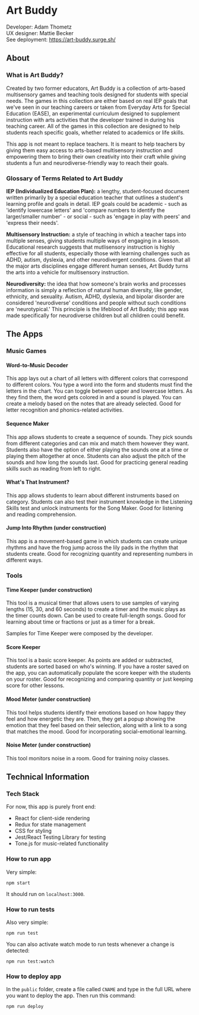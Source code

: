 # Art Buddy

Developer: Adam Thometz  
UX designer: Mattie Becker  
See deployment: https://art-buddy.surge.sh/

## About

### What is Art Buddy?

Created by two former educators, Art Buddy is a collection of arts-based multisensory games and teaching tools designed for students with special needs. The games in this collection are either based on real IEP goals that we've seen in our teaching careers or taken from Everyday Arts for Special Education (EASE), an experimental curriculum designed to supplement instruction with arts activities that the developer trained in during his teaching career. All of the games in this collection are designed to help students reach specific goals, whether related to academics or life skills.  

This app is not meant to replace teachers. It is meant to help teachers by giving them easy access to arts-based multisensory instruction and empowering them to bring their own creativity into their craft while giving students a fun and neurodiverse-friendly way to reach their goals.

### Glossary of Terms Related to Art Buddy

**IEP (Individualized Education Plan):** a lengthy, student-focused document written primarily by a special education teacher that outlines a student's learning profile and goals in detail. IEP goals could be academic - such as 'identify lowercase letters' and 'compare numbers to identify the larger/smaller number' - or social - such as 'engage in play with peers' and 'express their needs'.

**Multisensory Instruction:** a style of teaching in which a teacher taps into multiple senses, giving students multiple ways of engaging in a lesson. Educational research suggests that mutlisensory instruction is highly effective for all students, especially those with learning challenges such as ADHD, autism, dyslexia, and other neurodivergent conditions. Given that all the major arts disciplines engage different human senses, Art Buddy turns the arts into a vehicle for multisensory instruction.

**Neurodiversity:** the idea that how someone's brain works and processes information is simply a reflection of natural human diversity, like gender, ethnicity, and sexuality. Autism, ADHD, dyslexia, and bipolar disorder are considered 'neurodiverse' conditions and people without such conditions are 'neurotypical.' This principle is the lifeblood of Art Buddy; this app was made specifically for neurodiverse children but all children could benefit.

## The Apps

### Music Games

#### Word-to-Music Decoder

This app lays out a chart of all letters with different colors that correspond to different colors. You type a word into the form and students must find the letters in the chart. You can toggle between upper and lowercase letters. As they find them, the word gets colored in and a sound is played. You can create a melody based on the notes that are already selected. Good for letter recognition and phonics-related activities.

#### Sequence Maker

This app allows students to create a sequence of sounds. They pick sounds from different categories and can mix and match them however they want. Students also have the option of either playing the sounds one at a time or playing them altogether at once. Students can also adjust the pitch of the sounds and how long the sounds last. Good for practicing general reading skills such as reading from left to right.

#### What's That Instrument?

This app allows students to learn about different instruments based on category. Students can also test their instrument knowledge in the Listening Skills test and unlock instruments for the Song Maker. Good for listening and reading comprehension.

#### Jump Into Rhythm (under construction)

This app is a movement-based game in which students can create unique rhythms and have the frog jump across the lily pads in the rhythm that students create. Good for recognizing quantity and representing numbers in different ways.

### Tools

#### Time Keeper (under construction)

This tool is a musical timer that allows users to use samples of varying lengths (15, 30, and 60 seconds) to create a timer and the music plays as the timer counts down. Can be used to create full-length songs. Good for learning about time or fractions or just as a timer for a break.  

Samples for Time Keeper were composed by the developer.

#### Score Keeper

This tool is a basic score keeper. As points are added or subtracted, students are sorted based on who's winning. If you have a roster saved on the app, you can automatically populate the score keeper with the students on your roster. Good for recognizing and comparing quantity or just keeping score for other lessons.

#### Mood Meter (under construction)

This tool helps students identify their emotions based on how happy they feel and how energetic they are. Then, they get a popup showing the emotion that they feel based on their selection, along with a link to a song that matches the mood. Good for incorporating social-emotional learning.

#### Noise Meter (under construction)

This tool monitors noise in a room. Good for training noisy classes.

## Technical Information

### Tech Stack

For now, this app is purely front end:

- React for client-side rendering
- Redux for state management
- CSS for styling
- Jest/React Testing Library for testing
- Tone.js for music-related functionality

### How to run app

Very simple:

```
npm start
```
It should run on `localhost:3000`.

### How to run tests

Also very simple:

```
npm run test
```
You can also activate watch mode to run tests whenever a change is detected:
```
npm run test:watch
```

### How to deploy app

In the `public` folder, create a file called `CNAME` and type in the full URL where you want to deploy the app. Then run this command:

```
npm run deploy
```